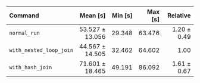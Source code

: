 | Command | Mean [s] | Min [s] | Max [s] | Relative |
|:---|---:|---:|---:|---:|
| `normal_run` | 53.527 ± 13.056 | 29.348 | 63.476 | 1.20 ± 0.49 |
| `with_nested_loop_join` | 44.567 ± 14.505 | 32.462 | 64.602 | 1.00 |
| `with_hash_join` | 71.601 ± 18.465 | 49.191 | 86.092 | 1.61 ± 0.67 |
